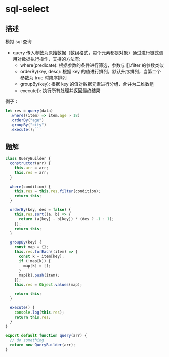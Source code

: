 # sql-select

## 描述

模拟 sql 查询

- query 传入参数为原始数据（数组格式，每个元素都是对象）通过进行链式调用对数据执行操作，支持的方法有:
  - where(predicate): 根据参数的条件进行筛选，参数与 [].filter 的参数类似
  - orderBy(key, desc): 根据 key 的值进行排列，默认升序排列，当第二个参数为 true 时降序排列
  - groupBy(key): 根据 key 的值对数据元素进行分组，合并为二维数组
  - execute(): 执行所有处理并返回最终结果

例子：

````js
let res = query(data)
  .where((item) => item.age > 18)
  .orderBy("age")
  .groupBy("city")
  .execute();```
````

## 题解

```javascript
class QueryBuilder {
  constructor(arr) {
    this.arr = arr;
    this.res = arr;
  }

  where(condition) {
    this.res = this.res.filter(condition);
    return this;
  }

  orderBy(key, des = false) {
    this.res.sort((a, b) => {
      return (a[key] - b[key]) * (des ? -1 : 1);
    });
    return this;
  }

  groupBy(key) {
    const map = {};
    this.res.forEach((item) => {
      const k = item[key];
      if (!map[k]) {
        map[k] = [];
      }
      map[k].push(item);
    });
    this.res = Object.values(map);

    return this;
  }

  execute() {
    console.log(this.res);
    return this.res;
  }
}

export default function query(arr) {
  // do something
  return new QueryBuilder(arr);
}
```
